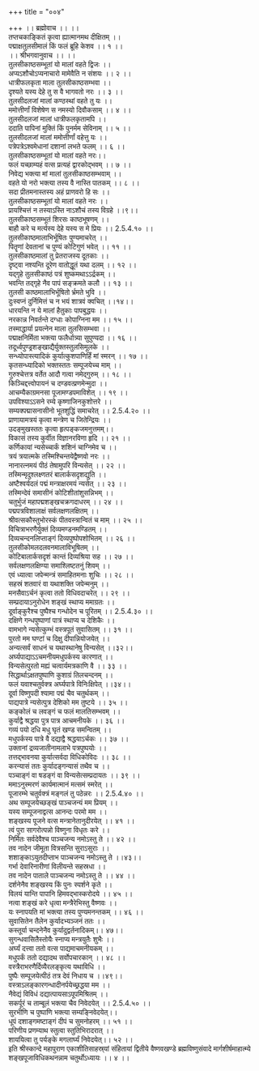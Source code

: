 +++
title = "००४"

+++
।। ब्रह्मोवाच ।। ।।  
तप्तचकाङ्कितं कृत्वा ह्यात्मानमथ दीक्षितम् ।।  
पद्माक्षतुलसीमालं किं फलं ब्रूहि केशव ।। १ ।।  
।। श्रीभगवानुवाच ।। ।।  
तुलसीकाष्ठसम्भूतां यो मालां वहते द्विजः ।।  
अप्यऽशौचोऽप्यनाचारो मामेवैति न संशयः ।। २ ।।  
धात्रीफलकृता माला तुलसीकाष्ठसम्भवा ।।  
दृश्यते यस्य देहे तु स वै भागवतो नरः ।। ३ ।।  
तुलसीदलजां मालां कण्ठस्थां वहते तु यः ।।  
ममोत्तीर्णां विशेषेण स नमस्यो दिवौकसाम् ।। ४ ।।  
तुलसीदलजां मालां धात्रीफलकृतामपि ।।  
ददाति पापिनां मुक्तिं किं पुनर्मम सेविनाम् ।। ५ ।।  
तुलसीदलजां मालां ममोत्तीर्णां वहेत्तु यः ।।  
पत्रेपत्रेऽश्वमेधानां दशानां लभते फलम् ।। ६ ।।  
तुलसीकाष्ठसम्भूतां यो मालां वहते नरः।।  
फलं यच्छाम्यहं वत्स प्रत्यहं द्वारकोद्भवम् ।। ७ ।।  
निवेद्य भक्त्या मां मालां तुलसीकाष्ठसम्भवाम् ।।  
वहते यो नरो भक्त्या तस्य वै नास्ति पातकम् ।। ८ ।।  
सदा प्रीतमनास्तस्य अहं प्राणवरो हि सः ।।  
तुलसीकाष्ठसम्भूतां यो मालां वहते नरः ।।  
प्रायश्चित्तं न तस्याऽस्ति नाऽशौचं तस्य विग्रहे ।।९।।  
तुलसीकाष्ठसम्भूतं शिरसः काष्ठभूषणम् ।।  
बाहौ करे च मर्त्यस्य देहे यस्य स मे प्रियः ।। 2.5.4.१० ।।  
तुलसीकाष्ठमालाभिर्भूषितः पुण्यमाचरेत् ।।  
पितॄणां देवतानां च पुण्यं कोटिगुणं भवेत् ।। ११ ।।  
तुलसीकाष्ठमालां तु प्रेतराजस्य दूतकाः ।।  
दृष्ट्वा नश्यन्ति दूरेण वातोद्धूतं यथा दलम् ।। १२ ।।  
यद्गृहे तुलसीकाष्ठं पत्रं शुष्कमथाऽऽर्द्रकम् ।।  
भवन्ति तद्गृहे नैव पापं सङ्क्रमते कलौ ।। १३ ।।  
तुलसी काष्ठमालाभिर्भूषितो र्भ्रमते भुवि ।।  
दुःस्वप्नं दुर्निमित्तं च न भयं शात्रवं क्वचित् ।।१४।।  
धारयन्ति न ये मालां हैतुकाः पापबुद्धयः ।।  
नरकान्न निवर्तन्ते दग्धाः कोपाग्निना मम ।। १५ ।।  
तस्माद्धार्या प्रयत्नेन माला तुलसिसम्भवा ।।  
पद्माक्षनिर्मिता भक्त्या फलैर्धात्र्या सुपुण्यदा ।। १६ ।।  
तदूर्ध्वपुण्ड्रशङ्खाद्यैर्युक्तस्तुलसिमूलके ।।  
सन्ध्योपास्त्यादिकं कुर्यात्कुशपाणिर्हिं मां स्मरन् ।। १७ ।।  
कृतसन्ध्यादिको भक्तस्ततः सम्पूजयेच्च माम् ।।  
गुरुश्चेत्तत्र वर्तेत आदौ गत्वा नमेद्गुरुम् ।। १८ ।।  
किञ्चिद्दत्त्वोपायनं च दण्डवत्प्रणमेन्मुदा ।।  
आचम्यैकाग्रमनसा पूजामण्डपमाविशेत् ।। १९ ।।  
उपविश्याऽऽसने रम्ये कृष्णाजिनकुशोत्तरे ।।  
सम्यक्पद्मासनासीनो भूतशुद्धिं समाचरेत् ।। 2.5.4.२० ।।  
प्राणायामत्रयं कृत्वा मन्त्रेण च जितेन्द्रियः ।।  
उदङ्मुखस्ततः कृत्वा हृत्पङ्कजमनुत्तमम्।।  
विकासं तस्य कुर्वीत विज्ञानरविणा हृदि ।। २१ ।।  
कर्णिकायां न्यसेच्चार्कं शशिनं चाग्निमेव च ।।  
त्रयं त्रयात्मके तस्मिश्चिन्तयेद्वैष्णवो नरः ।।  
नानारत्नमयं पीठं तेषामुपरि विन्यसेत् ।। २२ ।।  
तस्मिन्मृदुश्लक्ष्णतरं बालार्कसदृशद्युति ।।  
अष्टैश्वर्यदलं पद्मं मन्त्राक्षरमयं न्यसेत् ।। २३ ।।  
तस्मिन्देवं समासीनं कोटिशीतांशुसन्निभम् ।।  
चतुर्भुजं महापद्मशङ्खचक्रगदाधरम् ।। २४ ।।  
पद्मपत्रविशालाक्षं सर्वलक्षणलक्षितम् ।।  
श्रीवत्सकौस्तुभोरस्कं पीतवस्त्रान्वितं च माम् ।। २५ ।।  
विचित्राभरणैर्युक्तं दिव्यमण्डनमण्डितम् ।।  
दिव्यचन्दनलिप्ताङ्गं दिव्यपुष्पोपशोभितम् ।। २६ ।।  
तुलसीकोमलदलवनमालाविभूषितम् ।।  
कोटिबालार्कसदृशं कान्तं दिव्यश्रिया सह ।। २७ ।।  
सर्वलक्षणलक्षिण्या समाश्लिष्टतनुं शिवम् ।।  
एवं ध्यात्वा जपेन्मन्त्रं समाहितमनाः शुचिः ।। २८ ।।  
सहस्रं शतवारं वा यथाशक्ति जपेन्मनुम् ।।  
मनसैवाऽर्चनं कृत्वा ततो विधिवदाचरेत् ।। २९ ।।  
सम्प्रदायाऽनुरोधेन शङ्खं स्थाप्य ममाग्रतः ।।  
दूर्वाङ्कुरैश्च पुष्पैश्च गन्धोदेन च पूरितम् ।। 2.5.4.३० ।।  
दक्षिणे गन्धपुष्पाणां पात्रं स्थाप्य च देशिकैः ।।  
वामभागे न्यसेत्कुम्भं वस्त्रपूतं सुवासितम् ।। ३१ ।।  
पुरतो मम घण्टां च दिक्षु दीपान्नियोजयेत् ।।  
अन्यत्सर्वं साधनं च यथास्थानेषु विन्यसेत् ।।३२।।  
अर्घ्यपाद्याऽऽचमनीयमधुपर्कस्य कारणात् ।।  
विन्यसेत्पुरतो मह्यं चत्वार्यमत्रकाणि वै ।। ३३ ।।  
सिद्धार्थाऽक्षतपुष्पाणि कुशाग्रं तिलचन्दनम् ।।  
फलं यवाश्चतुर्वक्त्र अर्घ्यपात्रे विनिःक्षिपेत् ।।३४।।  
दूर्वा विष्णुपदी श्यामा पद्मं चैव चतुर्थकम् ।।  
पाद्यपात्रे न्यसेत्पुत्र देशिको मम तुष्टये ।। ३५ ।।  
कङ्कोलं च लवङ्गं च फलं मालतिसम्भवम् ।।  
कुर्याद्वै श्रद्धया पुत्र पात्र आचमनीयके ।। ३६ ।।  
गव्यं पयो दधि मधु घृतं खण्ड समन्वितम् ।।  
मधुपर्कस्य पात्रे वै दद्याद्वै श्रद्धयाऽर्चकः ।। ३७ ।।  
उक्तानां द्रव्यजातीनामलाभे पत्रपुष्पयोः ।।  
तत्तद्भावनया कुर्यात्सर्वदा विधिकोविदः ।। ३८ ।।  
करन्यासं ततः कुर्यादङ्गन्यासं तथैव च ।।  
पञ्चाङ्गं वा षडङ्गं वा विन्यसेत्सम्प्रदायतः ।। ३९ ।।  
ममाऽनुस्मरणं कार्यमात्मानं मत्समं स्मरेत् ।।  
पूजारम्भे चतुर्वक्त्रं मङ्गलं तु पठेन्नरः ।। 2.5.4.४० ।।  
अथ सम्पूजयेच्छङ्खं पाञ्चजन्यं मम प्रियम् ।।  
यस्य सम्पूजनाद्वत्स आनन्दः परमो मम ।।  
शङ्खस्य पूजने वत्स मन्त्रानेतानुदीरयेत् ।। ४१ ।।  
त्वं पुरा सागरोत्पन्नो विष्णुना विधृतः करे ।।  
निर्मितः सर्वदेवैश्च पाञ्चजन्य नमोऽस्तु ते ।। ४२ ।।  
तव नादेन जीमूता वित्रसन्ति सुराऽसुराः ।।  
शशाङ्काऽयुतदीप्ताभ पाञ्चजन्य नमोऽस्तु ते ।।४३।।  
गर्भा देवारिनारीणां विलीयन्ते सहस्रधा ।।  
तव नादेन पाताले पाञ्चजन्य नमोऽस्तु ते ।। ४४ ।।  
दर्शनेनैव शङ्खस्य किं पुनः स्पर्शने कृते ।।  
विलयं यान्ति पापानि हिमवद्भास्करोदये ।। ४५ ।।  
नत्वा शङ्खं करे धृत्वा मन्त्रैरेभिस्तु वैष्णवः ।।  
यः स्नापयति मां भक्त्या तस्य पुण्यमनन्तकम् ।। ४६ ।।  
सुवासितेन तैलेन कुर्यादभ्यञ्जनं ततः ।।  
कस्तूर्या चन्दनेनैव कुर्यादुद्वर्तनादिकम्।। ४७।।  
सुगन्धवासितैस्तोयैः स्नाप्य मन्त्रयुतैः शुभैः ।।  
अर्घ्यं दत्त्वा ततो वत्स पाद्यमाचमनीयकम् ।।  
मधुपर्कं ततो दद्यादथ सर्वोपचारकान् ।। ४८ ।।  
वस्त्रैराभरणैर्दिव्यैरलङ्कृत्य यथाविधि ।।  
पुष्पैः सम्पूजयेत्पीठं तत्र देवं निधाय च ।।४९।।  
वस्त्राऽलङ्कारगन्धादीनर्पयेच्छ्रद्धया मम ।।  
नैवेद्यं विविधं दद्यात्पायसाऽपूपमिश्रितम् ।।  
सकर्पूरं च ताम्बूलं भक्त्या चैव निवेदयेत् ।। 2.5.4.५० ।।  
सुरभीणि च पुष्पाणि भक्त्या सम्यङ्निवेदयेत्।।  
धूपं दशाङ्गमष्टाङ्गं दीपं च सुमनोहरम् ।। ५१ ।।  
परिणीय प्रणम्याथ स्तुत्वा स्तुतिभिरादरात् ।।  
शाययित्वा तु पर्यङ्के मगलार्घ्यं निवेदयेत्।। ५२ ।।  
इति श्रीस्कान्दे महापुराण एकाशीतिसाहस्र्यां संहितायां द्वितीये वैष्णवखण्डे ब्रह्मविष्णुसंवादे मार्गशीर्षमाहात्म्ये शङ्खपूजाविधिकथनन्नाम चतुर्थोऽध्यायः ।। ४ ।।